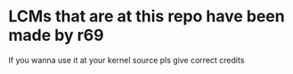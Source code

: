 # LCMs that are at this repo have been made by r69

If you wanna use it at your kernel source pls give correct credits
